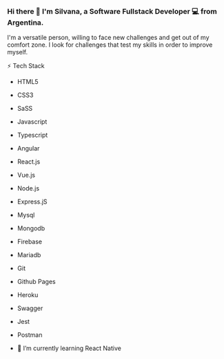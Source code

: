 ### Hi there 👋 I'm Silvana, a Software Fullstack Developer 💻 from Argentina.
I'm a versatile person, willing to face new challenges and get out of my comfort zone. I look for challenges that test my skills in order to improve myself.

⚡ Tech Stack

- HTML5 
- CSS3 
- SaSS
- Javascript 
- Typescript
- Angular 
- React.js 
- Vue.js
- Node.js
- Express.jS
- Mysql 
- Mongodb
- Firebase
- Mariadb 
- Git
- Github Pages
- Heroku
- Swagger
- Jest
- Postman


- 🌱 I’m currently learning React Native


<!--
**msilvanat/msilvanat** is a ✨ _special_ ✨ repository because its `README.md` (this file) appears on your GitHub profile.

-->
